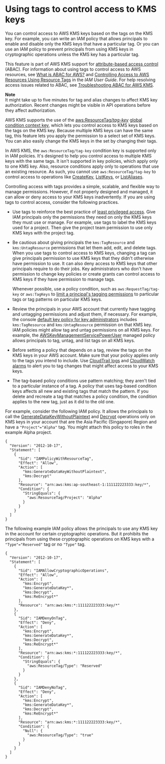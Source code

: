 # Using tags to control access to KMS keys<a name="tag-authorization"></a>

You can control access to AWS KMS keys based on the tags on the KMS key\. For example, you can write an IAM policy that allows principals to enable and disable only the KMS keys that have a particular tag\. Or you can use an IAM policy to prevent principals from using KMS keys in cryptographic operations unless the KMS key has a particular tag\. 

This feature is part of AWS KMS support for [attribute\-based access control](abac.md) \(ABAC\)\. For information about using tags to control access to AWS resources, see [What is ABAC for AWS?](https://docs.aws.amazon.com/IAM/latest/UserGuide/introduction_attribute-based-access-control.html) and [Controlling Access to AWS Resources Using Resource Tags](https://docs.aws.amazon.com/IAM/latest/UserGuide/access_tags.html) in the *IAM User Guide*\. For help resolving access issues related to ABAC, see [Troubleshooting ABAC for AWS KMS](abac.md#troubleshooting-tags-aliases)\.

**Note**  
It might take up to five minutes for tag and alias changes to affect KMS key authorization\. Recent changes might be visible in API operations before they affect authorization\.

AWS KMS supports the use of the [aws:ResourceTag/*tag\-key*](https://docs.aws.amazon.com/IAM/latest/UserGuide/reference_policies_condition-keys.html#condition-keys-resourcetag) [global condition context key](https://docs.aws.amazon.com/IAM/latest/UserGuide/reference_policies_condition-keys.html), which lets you control access to KMS keys based on the tags on the KMS key\. Because multiple KMS keys can have the same tag, this feature lets you apply the permission to a select set of KMS keys\. You can also easily change the KMS keys in the set by changing their tags\. 

In AWS KMS, the `aws:ResourceTag/tag-key` condition key is supported only in IAM policies\. It's designed to help you control access to multiple KMS keys with the same tags\. It isn't supported in key policies, which apply only to one KMS key\. Also, resource conditions apply only to operations that use an existing resource\. As such, you cannot use `aws:ResourceTag/tag-key` to control access to operations like [CreateKey](https://docs.aws.amazon.com/kms/latest/APIReference/API_CreateKey.html), [ListKeys](https://docs.aws.amazon.com/kms/latest/APIReference/API_ListKeys.html), or [ListAliases](https://docs.aws.amazon.com/kms/latest/APIReference/API_ListAliases.html)\.

Controlling access with tags provides a simple, scalable, and flexible way to manage permissions\. However, if not properly designed and managed, it can allow or deny access to your KMS keys inadvertently\. If you are using tags to control access, consider the following practices\.
+ Use tags to reinforce the best practice of [least privileged access](https://docs.aws.amazon.com/IAM/latest/UserGuide/best-practices.html#grant-least-privilege)\. Give IAM principals only the permissions they need on only the KMS keys they must use or manage\. For example, use tags to label the KMS keys used for a project\. Then give the project team permission to use only KMS keys with the project tag\.
+ Be cautious about giving principals the `kms:TagResource` and `kms:UntagResource` permissions that let them add, edit, and delete tags\. When you use tags to control access to KMS keys, changing a tag can give principals permission to use KMS keys that they didn't otherwise have permission to use\. It can also deny access to KMS keys that other principals require to do their jobs\. Key administrators who don't have permission to change key policies or create grants can control access to KMS keys if they have permission to manage tags\.

  Whenever possible, use a policy condition, such as `aws:RequestTag/tag-key` or `aws:TagKeys` to [limit a principal's tagging permissions](tag-permissions.md#tag-permissions-conditions) to particular tags or tag patterns on particular KMS keys\.
+ Review the principals in your AWS account that currently have tagging and untagging permissions and adjust them, if necessary\. For example, the console [default key policy for key administrators](key-policy-default.md#key-policy-default-allow-administrators) includes `kms:TagResource` and `kms:UntagResource` permission on that KMS key\. IAM policies might allow tag and untag permissions on all KMS keys\. For example, the [AWSKeyManagementServicePowerUser](aws-managed-policies.md) managed policy allows principals to tag, untag, and list tags on all KMS keys\.
+ Before setting a policy that depends on a tag, review the tags on the KMS keys in your AWS account\. Make sure that your policy applies only to the tags you intend to include\. Use [CloudTrail logs](logging-using-cloudtrail.md) and [CloudWatch alarms](monitoring-overview.md) to alert you to tag changes that might affect access to your KMS keys\.
+ The tag\-based policy conditions use pattern matching; they aren't tied to a particular instance of a tag\. A policy that uses tag\-based condition keys affects all new and existing tags that match the pattern\. If you delete and recreate a tag that matches a policy condition, the condition applies to the new tag, just as it did to the old one\.

For example, consider the following IAM policy\. It allows the principals to call the [GenerateDataKeyWithoutPlaintext](https://docs.aws.amazon.com/kms/latest/APIReference/API_GenerateDataKeyWithoutPlaintext.html) and [Decrypt](https://docs.aws.amazon.com/kms/latest/APIReference/API_Decrypt.html) operations only on KMS keys in your account that are the Asia Pacific \(Singapore\) Region and have a `"Project"="Alpha"` tag\. You might attach this policy to roles in the example Alpha project\.

```
{
  "Version": "2012-10-17",
  "Statement": [
    {
      "Sid": "IAMPolicyWithResourceTag",
      "Effect": "Allow",
      "Action": [
        "kms:GenerateDataKeyWithoutPlaintext",
        "kms:Decrypt"
      ],
      "Resource": "arn:aws:kms:ap-southeast-1:111122223333:key/*",
      "Condition": {
        "StringEquals": {
          "aws:ResourceTag/Project": "Alpha"
        }
      }
    }
  ]
}
```

The following example IAM policy allows the principals to use any KMS key in the account for certain cryptographic operations\. But it prohibits the principals from using these cryptographic operations on KMS keys with a `"Type"="Reserved"` tag or no `"Type"` tag\.

```
{
  "Version": "2012-10-17",
  "Statement": [
    {
      "Sid": "IAMAllowCryptographicOperations",
      "Effect": "Allow",
      "Action": [
        "kms:Encrypt",
        "kms:GenerateDataKey*",
        "kms:Decrypt",
        "kms:ReEncrypt*"
      ],
      "Resource": "arn:aws:kms:*:111122223333:key/*"
    },
    {
      "Sid": "IAMDenyOnTag",
      "Effect": "Deny",
      "Action": [
        "kms:Encrypt",
        "kms:GenerateDataKey*",
        "kms:Decrypt",
        "kms:ReEncrypt*"
      ],
      "Resource": "arn:aws:kms:*:111122223333:key/*",
      "Condition": {
        "StringEquals": {
          "aws:ResourceTag/Type": "Reserved"
        }
      }
    },
    {
      "Sid": "IAMDenyNoTag",
      "Effect": "Deny",
      "Action": [
        "kms:Encrypt",
        "kms:GenerateDataKey*",
        "kms:Decrypt",
        "kms:ReEncrypt*"
      ],
      "Resource": "arn:aws:kms:*:111122223333:key/*",
      "Condition": {
        "Null": {
          "aws:ResourceTag/Type": "true"
        }
      }
    }
  ]
}
```